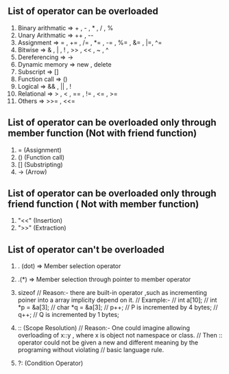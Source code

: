 List of operator can be overloaded
------------------------------------

1. Binary arithmatic => + , - , * , / , %
2. Unary Arithmatic  => ++ , --
3. Assignment        => = , += , /= , *= , -= , %= , &= , |=, ^=
4. Bitwise           => & , | , ! , >> , << , ~ , ^
5. Dereferencing     => ->
6. Dynamic memory    => new , delete
7. Subscript         => []
8. Function call     => ()
9. Logical           => && , || , !
10. Relational       => > , < , == , != , <= , >=
11. Others           => >>= , <<=

List of operator can be overloaded only through member function (Not with friend function)
--------------------------------------------------------------------------------------------
1. =  (Assignment)
2. () (Function call)
3. [] (Substripting)
4. -> (Arrow)

List of operator can be overloaded only through friend function ( Not with member function)
--------------------------------------------------------------------------------------------
1. "<<"  (Insertion)
2. ">>"  (Extraction)

List of operator can't be overloaded 
--------------------------------------
1. . (dot) => Member selection operator
2. .(*) => Member selection through pointer to member operator
3. sizeof 
      // Reason:- there are built-in operator ,such as incrementing poiner into a array implicity depend on it.
      // Example:- 
      // int a[10];
      // int *p = &a[3];
      // char *q = &a[3];
      // p++; // P is incremented by 4 bytes;
      // q++; // Q is incremented by 1 bytes;
      
4. :: (Scope Resolution)
      // Reason:- One could imagine allowing overloading of x::y , where x is object not namespace or class.
      // Then :: operator could not be given a new and different meaning by the programing without violating 
      // basic language rule.
5. ?: (Condition Operator)
